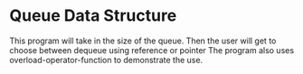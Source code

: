 # Queue Data Structure
This program will take in the size of the queue. 
Then the user will get to choose between dequeue using reference or pointer
The program also uses overload-operator-function to demonstrate the use.
